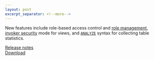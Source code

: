 ```yaml
---
layout: post
excerpt_separator: <!--more-->
---
```


New features include role-based access control and 
[role management](https://prestosql.io/docs/current/sql/create-role.html), 
[invoker security](https://prestosql.io/docs/current/sql/create-view.html#security)
mode for views, and [`ANALYZE`](https://prestosql.io/docs/current/sql/analyze.html)
syntax for collecting table statistics.

[Release notes](https://prestosql.io/docs/current/release/release-301.html)   
[Download](https://prestosql.io/download.html)

<!--more-->
